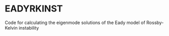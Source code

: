 # EADYRKINST
Code for calculating the eigenmode solutions of the Eady model of Rossby-Kelvin instability
